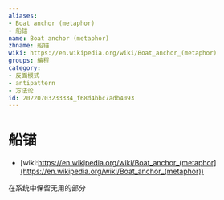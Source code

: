 ```yaml
---
aliases:
- Boat anchor (metaphor)
- 船锚
name: Boat anchor (metaphor)
zhname: 船锚
wiki: https://en.wikipedia.org/wiki/Boat_anchor_(metaphor)
groups: 编程
category:
- 反面模式
- antipattern
- 方法论
id: 20220703233334_f68d4bbc7adb4093
---
```


# 船锚

* [wiki:https://en.wikipedia.org/wiki/Boat_anchor_(metaphor](https://en.wikipedia.org/wiki/Boat_anchor_(metaphor))

在系统中保留无用的部分
